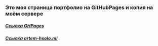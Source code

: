 ### Это моя страница портфолио на GitHubPages и копия на моём сервере
##### [Ссылка GHPages](https://hsolo0999.github.io/Gh_portfolio)
##### [Ссылка artem-hsolo.ml](http://www.artem-hsolo.ml/portfolio)